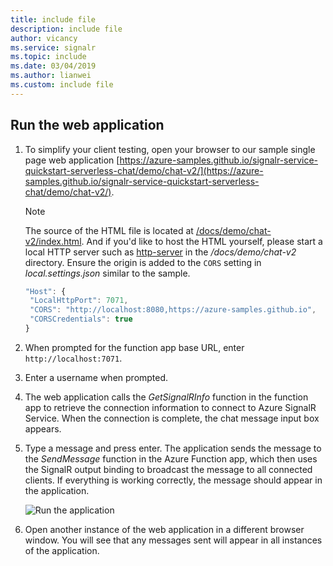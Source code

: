 ```yaml
---
title: include file
description: include file
author: vicancy
ms.service: signalr
ms.topic: include
ms.date: 03/04/2019
ms.author: lianwei
ms.custom: include file
---
```

## Run the web application

1. To simplify your client testing, open your browser to our sample single page web application [https://azure-samples.github.io/signalr-service-quickstart-serverless-chat/demo/chat-v2/](https://azure-samples.github.io/signalr-service-quickstart-serverless-chat/demo/chat-v2/). 

    > [!NOTE]
    > The source of the HTML file is located at [/docs/demo/chat-v2/index.html](https://github.com/Azure-Samples/signalr-service-quickstart-serverless-chat/blob/master/docs/demo/chat-v2/index.html). And if you'd like to host the HTML yourself, please start a local HTTP server such as [http-server](https://www.npmjs.com/package/http-server) in the */docs/demo/chat-v2* directory. Ensure the origin is added to the `CORS` setting in *local.settings.json* similar to the sample.
    > 
    > ```javascript
    > "Host": {
    >  "LocalHttpPort": 7071,
    >  "CORS": "http://localhost:8080,https://azure-samples.github.io",
    >  "CORSCredentials": true
    > }
    >
    > ```

1. When prompted for the function app base URL, enter `http://localhost:7071`.

1. Enter a username when prompted.

1. The web application calls the *GetSignalRInfo* function in the function app to retrieve the connection information to connect to Azure SignalR Service. When the connection is complete, the chat message input box appears.

1. Type a message and press enter. The application sends the message to the *SendMessage* function in the Azure Function app, which then uses the SignalR output binding to broadcast the message to all connected clients. If everything is working correctly, the message should appear in the application.

    ![Run the application](../media/signalr-quickstart-azure-functions-csharp/signalr-quickstart-run-application.png)

1. Open another instance of the web application in a different browser window. You will see that any messages sent will appear in all instances of the application.
